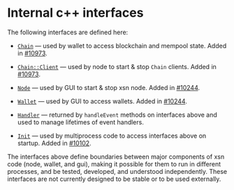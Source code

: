# Internal c++ interfaces

The following interfaces are defined here:

* [`Chain`](chain.h) — used by wallet to access blockchain and mempool state. Added in [#10973](https://github.com/xsn/xsn/pull/10973).

* [`Chain::Client`](chain.h) — used by node to start & stop `Chain` clients. Added in [#10973](https://github.com/xsn/xsn/pull/10973).

* [`Node`](node.h) — used by GUI to start & stop xsn node. Added in [#10244](https://github.com/xsn/xsn/pull/10244).

* [`Wallet`](wallet.h) — used by GUI to access wallets. Added in [#10244](https://github.com/xsn/xsn/pull/10244).

* [`Handler`](handler.h) — returned by `handleEvent` methods on interfaces above and used to manage lifetimes of event handlers.

* [`Init`](init.h) — used by multiprocess code to access interfaces above on startup. Added in [#10102](https://github.com/xsn/xsn/pull/10102).

The interfaces above define boundaries between major components of xsn code (node, wallet, and gui), making it possible for them to run in different processes, and be tested, developed, and understood independently. These interfaces are not currently designed to be stable or to be used externally.
